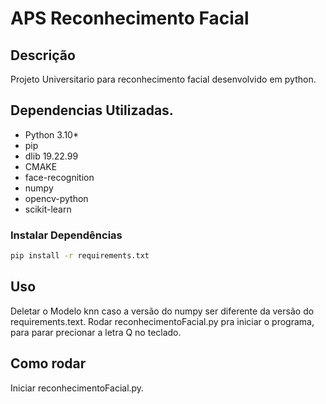# APS Reconhecimento Facial

## Descrição
Projeto Universitario para reconhecimento facial desenvolvido em python.

## Dependencias Utilizadas.
- Python 3.10*
- pip
- dlib 19.22.99
- CMAKE
- face-recognition
- numpy
- opencv-python
- scikit-learn

### Instalar Dependências
```bash
pip install -r requirements.txt
```

## Uso
Deletar o Modelo knn caso a versão do numpy ser diferente da versão do requirements.text.
Rodar reconhecimentoFacial.py pra iniciar o programa, para parar precionar a letra Q no teclado.

## Como rodar
Iniciar reconhecimentoFacial.py.
